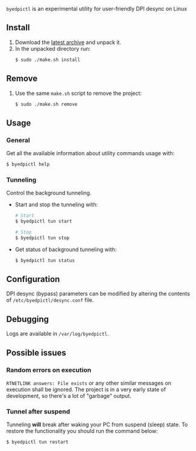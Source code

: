 `byedpictl` is an experimental utility for user-friendly DPI desync on Linux


## Install
1. Download the [latest
   archive](https://github.com/maximilionus/byedpictl/archive/refs/heads/master.zip)
   and unpack it.
2. In the unpacked directory run:
   ```sh
   $ sudo ./make.sh install
   ```

## Remove
1. Use the same `make.sh` script to remove the project:
   ```sh
   $ sudo ./make.sh remove
   ```

## Usage
### General
Get all the available information about utility commands usage with:
```sh
$ byedpictl help
```

### Tunneling
Control the background tunneling.

- Start and stop the tunneling with:
  ```sh
  # Start
  $ byedpictl tun start

  # Stop
  $ byedpictl tun stop
  ```

- Get status of background tunneling with:
  ```sh
  $ byedpictl tun status
  ```


## Configuration
DPI desync (bypass) parameters can be modified by altering the contents of
`/etc/byedpictl/desync.conf` file.


## Debugging
Logs are available in `/var/log/byedpictl`.


## Possible issues
### Random errors on execution
`RTNETLINK answers: File exists` or any other similar messages on execution
shall be ignored. The project is in a very early state of development, so
there's a lot of "garbage" output.

### Tunnel after suspend
Tunneling **will** break after waking your PC from suspend (sleep) state. To
restore the functionality you should run the command below:
```sh
$ byedpictl tun restart
```
